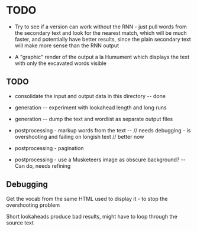 TODO
====


* Try to see if a version can work without the RNN - just pull words from the secondary text and look for the nearest match, which will be much faster, and potentially have better results, since the plain secondary text will make more sense than the RNN output

* A "graphic" render of the output a la Humument which displays the text with only the excavated words visible

## TODO

* consolidate the input and output data in this directory -- done

* generation -- experiment with lookahead length and long runs

* generation -- dump the text and wordlist as separate output files

* postprocessing - markup words from the text -- // needs debugging - is overshooting and failing on longish text // better now

* postprocessing - pagination

* postprocessing - use a Musketeers image as obscure background? -- Can do, needs refining

## Debugging

Get the vocab from the same HTML used to display it - to stop the overshooting problem

Short lookaheads produce bad results, might have to loop through the source text